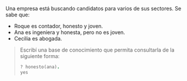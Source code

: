 Una empresa está buscando candidatos para varios de sus sectores. 
Se sabe que:

 * Roque es contador, honesto y joven.
 * Ana es ingeniera y honesta, pero no es joven.
 * Cecilia es abogada.

> Escribí una base de conocimiento que permita consultarla de la siguiente forma:
> 
> ```prolog
> ? honesto(ana).
> yes
>```